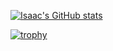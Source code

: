 [![Isaac's GitHub stats](https://github-readme-stats.vercel.app/api?username=isaaclepes&hide=reviews,followers&show_icons=true&theme=algolia)](https://github.com/anuraghazra/github-readme-stats)

[![trophy](https://github-profile-trophy.vercel.app/?username=isaaclepes&theme=algolia&column=4)](https://github.com/ryo-ma/github-profile-trophy)
